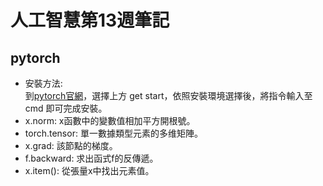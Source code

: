 # 人工智慧第13週筆記
## pytorch
* 安裝方法:  
 到[pytorch官網](https://pytorch.org/)，選擇上方 get start，依照安裝環境選擇後，將指令輸入至 cmd 即可完成安裝。
* x.norm: x函數中的變數值相加平方開根號。
* torch.tensor: 單一數據類型元素的多维矩陣。
* x.grad: 該節點的梯度。
* f.backward: 求出函式f的反傳遞。
* x.item(): 從張量x中找出元素值。
